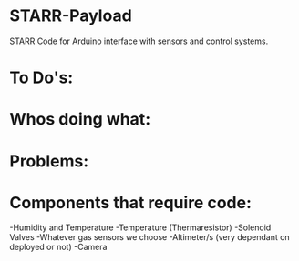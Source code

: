 # STARR-Payload
STARR Code for Arduino interface with sensors and control systems. 

# To Do's:





# Whos doing what:




# Problems:



# Components that require code:

 -Humidity and Temperature
 -Temperature (Thermaresistor)
-Solenoid Valves
-Whatever gas sensors we choose 
-Altimeter/s (very dependant on deployed or not)
-Camera
